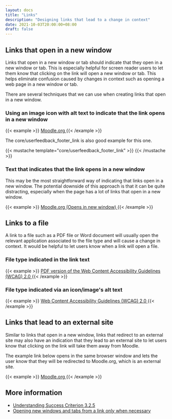 ```yaml
---
layout: docs
title: "Links"
description: "Designing links that lead to a change in context"
date: 2021-10-03T20:00:00+08:00
draft: false
---
```

## Links that open in a new window

Links that open in a new window or tab should indicate that they open in a new window or tab. This is especially helpful for screen reader users to let them know that clicking on the link will open a new window or tab. This helps eliminate confusion caused by changes in context such as opening a web page in a new window or tab.

There are several techniques that we can use when creating links that open in a new window.

### Using an image icon with alt text to indicate that the link opens in a new window

{{< example >}}
<a href="https://moodle.org" target="_blank">
    Moodle.org <i class="fa fa-external-link" aria-label="Opens in new window" title="Opens in new window"></i>
</a>
{{< /example  >}}

The core/userfeedback_footer_link is also good example for this one.

{{< mustache template="core/userfeedback_footer_link" >}}
{{< /mustache >}}

### Text that indicates that the link opens in a new window

This may be the most straightforward way of indicating that links open in a new window. The potential downside of this approach is that it can be quite distracting, especially when the page has a lot of links that open in a new window.

{{< example >}}
<a href="https://moodle.org" target="_blank">
    Moodle.org (Opens in new window)
</a>
{{< /example  >}}

## Links to a file

A link to a file such as a PDF file or Word document will usually open the relevant application associated to the file type and will cause a change in context. It would be helpful to let users know when a link will open a file.

### File type indicated in the link text
{{< example >}}
<a href="https://www.w3.org/WAI/WCAG20/versions/guidelines/wcag20-guidelines-20081211-a4.pdf">
    PDF version of the Web Content Accessibility Guidelines (WCAG) 2.0
</a>
{{< /example  >}}

### File type indicated via an icon/image's alt text
{{< example >}}
<a href="https://www.w3.org/WAI/WCAG20/versions/guidelines/wcag20-guidelines-20081211-a4.pdf">
    Web Content Accessibility Guidelines (WCAG) 2.0 <i class="fa fa-file-pdf-o" aria-label="PDF document" title="PDF document"></i>
</a>
{{< /example  >}}

## Links that lead to an external site

Similar to links that open in a new window, links that redirect to an external site may also have an indication that they lead to an external site to let users know that clicking on the link will take them away from Moodle.

The example link below opens in the same browser window and lets the user know that they will be redirected to Moodle.org, which is an external site.

{{< example >}}
<a href="https://moodle.org">
    Moodle.org <i class="fa fa-external-link" aria-label="Link leads to external site" title="Link leads to external site"></i>
</a>
{{< /example  >}}

## More information

* [Understanding Success Criterion 3.2.5](https://www.w3.org/TR/2016/NOTE-UNDERSTANDING-WCAG20-20161007/consistent-behavior-no-extreme-changes-context.html)
* [Opening new windows and tabs from a link only when necessary](https://www.w3.org/TR/WCAG20-TECHS/G200.html)
